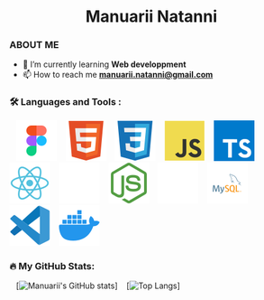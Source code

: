 <h1 align="center" >Manuarii Natanni</h1>

### ABOUT ME

-   🌱 I’m currently learning **Web developpment**
-   📫 How to reach me **manuarii.natanni@gmail.com**

### :hammer_and_wrench: Languages and Tools :

&nbsp;&nbsp;
![img_html](./images/figma.svg)
&nbsp;&nbsp;
![img_html](./images/html.svg)
&nbsp;&nbsp;
![img_css](./images/css.svg)
&nbsp;&nbsp;
![img_javascript](./images/javascript.svg)
&nbsp;&nbsp;
![img_javascript](./images/typescript.svg)
&nbsp;&nbsp;
![img_vscode](./images/react.svg)
&nbsp;&nbsp;
![img_git](./images/nextjs.svg)
&nbsp;&nbsp;
![img_git](./images/nodejs.svg)
&nbsp;&nbsp;
![img_php](./images/express-js.svg)
&nbsp;&nbsp;
![img_git](./images/mysql.svg)
&nbsp;&nbsp;
![img_vscode](./images/vscode.svg)
&nbsp;&nbsp;
![img_git](./images/docker.svg)
&nbsp;&nbsp;

### 🔥 My GitHub Stats:

&nbsp;&nbsp;
[![Manuarii's GitHub stats](http://github-readme-streak-stats.herokuapp.com?user=ntmanua&theme=dark&background=000000)]
&nbsp;&nbsp;
[![Top Langs](https://github-readme-stats.vercel.app/api/top-langs/?username=ntmanua&layout=compact&theme=vision-friendly-dark)]
